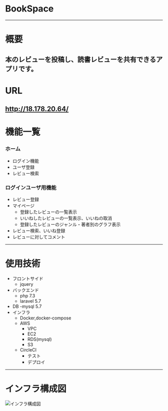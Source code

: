 # BookSpace
---
# 概要   
本のレビューを投稿し、読書レビューを共有できるアプリです。
---
# URL
http://18.178.20.64/
---
# 機能一覧
### ホーム
- ログイン機能
- ユーザ登録
- レビュー検索
### ログインユーザ用機能
- レビュー登録
- マイページ
  - 登録したレビューの一覧表示
  - いいねしたレビューの一覧表示、いいねの取消
  - 登録したレビューのジャンル・著者別のグラフ表示
- レビュー検索、いいね登録
- レビューに対してコメント

---
# 使用技術   
- フロントサイド   
  - jquery
- バックエンド
  - php 7.3
  - laravel 5.7
- DB
  -mysql 5.7
- インフラ
  - Docker,docker-compose
  - AWS
    - VPC
    - EC2
    - RDS(mysql)
    - S3
  - CircleCI
    - テスト
    - デプロイ
---
# インフラ構成図
![インフラ構成図](https://github.com/hironori11an/phpP_work/tree/master/src/infra-config.png)
